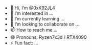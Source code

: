 - 👋 Hi, I’m @0xK92JL4
- 👀 I’m interested in ...
- 🌱 I’m currently learning ...
- 💞️ I’m looking to collaborate on ...
- 📫 How to reach me ...
- 😄 Pronouns: Ryzen7x3d / RTX4090
- ⚡ Fun fact: ...

<!---
0xK92JL4/0xK92JL4 is a ✨ special ✨ repository because its `README.md` (this file) appears on your GitHub profile.
You can click the Preview link to take a look at your changes.
--->
